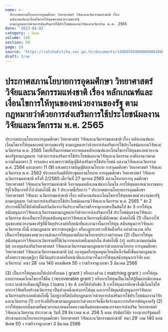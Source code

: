 ```yaml
---
name: >-
  ประกาศสภานโยบายการอุดมศึกษา วิทยาศาสตร์ วิจัยและนวัตกรรมแห่งชาติ เรื่อง
  หลักเกณฑ์และเงื่อนไขการให้ทุนของหน่วยงานของรัฐ
  ตามกฎหมายว่าด้วยการส่งเสริมการใช้ประโยชน์ผลงานวิจัยและนวัตกรรม พ.ศ. 2565
date: '2023-03-02'
category: ง พิเศษ
volume: 140
section: 50
page: 28
source: 'https://ratchakitcha.soc.go.th/documents/140D050S0000000002800.pdf'
draft: true
---
```


# ประกาศสภานโยบายการอุดมศึกษา วิทยาศาสตร์ วิจัยและนวัตกรรมแห่งชาติ เรื่อง หลักเกณฑ์และเงื่อนไขการให้ทุนของหน่วยงานของรัฐ ตามกฎหมายว่าด้วยการส่งเสริมการใช้ประโยชน์ผลงานวิจัยและนวัตกรรม พ.ศ. 2565

ประกาศสภานโยบายการอุดมศึกษา วิทยาศาสตร์ วิจัยและนวัตกรรมแห่งชาติ เรื่อง หลักเกณฑ์และเงื่อนไขการให้ทุนของหน่วยงานของรัฐ ตามกฎหมายว่าด้วยการส่งเสริมการใช้ประโยชน์ผลงานวิจัยและนวัตกรรม พ.ศ. 2565 โดยที่เป็นการสมควรกาหนดหลักเกณฑ์และเงื่อนไขการให้ทุนของหน่วยงานของรัฐตามกฎหมาย ว่าด้วยการส่งเสริมการใช้ประโยชน์ผลงานวิจัยและนวัตกรรม อาศัยอานาจตามความในมาตรา 3 วรรคสอง แห่งพระราชบัญญัติส่งเสริมการใช้ประโยชน์ ผลงานวิจัยและนวัตกรรม พ.ศ. 2564 และมาตรา 11 (9) แห่งพระราชบัญญัติสภานโยบาย การอุดมศึกษา วิทยาศาสตร์ วิจัยและนวัตกรรม พ.ศ. 2562 ประกอบกับมติที่ประชุมสภานโยบาย การอุดมศึกษา วิทยาศาสตร์ วิจัยและนวัตกรรมแห่งชาติ ครั้งที่ 2/2565 เมื่อวันที่ 27 ตุลาคม 2565 สภานโยบายการอุ ดมศึกษา วิทยาศาสตร์ วิจัยและนวัตกรรมแห่งชาติ จึงกาหนดหลักเกณฑ์และเงื่อนไข การให้ทุนของหน่วยงานของรัฐไว้เป็นการทั่วไป ดังต่อไปนี้ ข้อ 1 ประกาศนี้เรียกว่า “ ประกาศสภานโยบายการอุดมศึกษา วิทยาศาสตร์ วิจัยและ นวัตกรรมแห่งชาติ เรื่อง หลักเกณฑ์และเงื่อนไขการให้ทุนของหน่วยงานของรัฐ ตามกฎหมาย ว่าด้วยการส่งเสริมการใช้ประโยชน์ผลงานวิจัยและนวัตกรรม พ.ศ. 2565 ” ข้อ 2 ประกาศนี้ให้ใช้บังคับตั้งแต่วันถัดจากวันประกาศในราชกิจจานุเบกษาเป็นต้นไป ข้อ 3 การให้ทุนสนับสนุนการวิจัยและนวัตกรรมตามกฎหมายว่ำด้วยการส่งเสริมการใช้ ประโยชน์ผลงานวิจัยและนวัตกรรม ต้องเป็นการให้ทุนสนับสนุนการวิจัยและนวัตกรรมซึ่งมีลักษณะ ดังต่อไปนี้ (1) เป็นการให้ทุนของหน่วยงานของรัฐที่มีวัตถุประสงค์หรือหน้าที่และอานาจในการให้ทุน สนับสนุนการวิจัยและนวัตกรรม ทั้งนี้ ตามกฎหมาย พระราชกฤษฎีกา หรือกฎกระทรวงที่จัดตั้งหรือ แบ่งส่วนงาน หรือเป็นการให้ทุนของหน่วยงานด้านการให้ทุนตามที่สภานโยบายประกาศกำหนด (2) เป็นการให้ทุนสนับสนุนการวิจัยและนวัตกรรมที่ใช้เงินจากแหล่งหนึ่งแหล่งใด ดังต่อไปนี้ (ก) งบประมาณแผ่นดิน (ข) กองทุนส่งเสริมวิทยาศาสตร์ วิจัยและนวัตกรรมตามกฎหมายว่าด้วยสภานโยบาย การอุดมศึกษา วิทยาศาสตร์ วิจัยและนวัตกรรมแห่งชาติ (ค) กองทุนหรือทุนหมุนเวียนอื่นซึ่งจัดตั้งขึ้นตามกฎหมายหรือพระราชกฤษฎีกา ที่มีวัตถุประสงค์หรือหน้าที่และอำนาจในการให้ทุนสนับสนุนการวิจัย และนวัตกรรม ้ หนา 28 ่ เลม 140 ตอนพิเศษ 50 ง ราชกิจจานุเบกษา 3 มีนาคม 2566

(3) เป็นการให้ทุนแบบให้เปล่าทั้งหมด ( grant ) หรือบางส่วน ( matching grant ) การให้ทุน แบบกาหนดเงื่อนไขการใช้คืน ( recoverable grant ) หรือการให้ทุนเป็นเงินให้กู้ยืมแบบมีกาหนด ระยะเวลาชำระคืนแก่ผู้ให้ทุน ( loans ) ข้อ 4 ภายใต้บังคับข้อ 3 การให้ทุนการศึกษาซึ่งมีเงื่อนไขให้ทาการวิจัยหรือสร้างนวัตกรรม เป็นส่วนหนึ่งแห่งการให้ทุน และการให้ทุนสนับสนุนการวิจัยและนวัตกรรมประเภทดังต่อไปนี้ ไม่อยู่ภายใต้บังคับกฎหมายว่าด้วยการส่งเสริมการใช้ประโยชน์ผลงานวิจัยและนวัตกรรม (1) การจ้างที่ปรึกษาตามกฎหมายว่าด้วยการจัดซื้อจัดจ้างและการบริหารพัสดุภาครัฐ (2) การให้ทุนแบบอื่นตามที่หน่วยงานกาหนดโดยความเห็นชอบของคณะกรรมการส่งเสริม วิทยาศาสตร์ วิจัยและนวัตกรรม ประกาศ ณ วันที่ 29 ธันวาคม พ.ศ. 256 5 ดอน ปรมัตถ์วินัย รองนายกรัฐมนตรี ประธานสภานโยบายการอุดมศึกษา วิทยาศาสตร์ วิจัยและนวัตกรรมแห่งชาติ ้ หนา 29 ่ เลม 140 ตอนพิเศษ 50 ง ราชกิจจานุเบกษา 3 มีนาคม 2566
